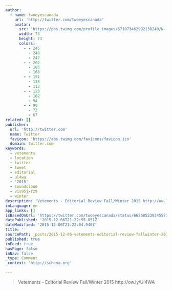 ```yaml
---
author:
  - name: twoeyescanada
    url: 'http://twitter.com/twoeyescanada'
    avatar:
      src: 'https://pbs.twimg.com/profile_images/671073462992138240/N--7E63q_bigger.jpg'
      width: 73
      height: 73
      colors:
        - - 245
          - 248
          - 247
        - - 202
          - 185
          - 168
        - - 151
          - 138
          - 113
        - - 123
          - 102
          - 94
        - - 90
          - 72
          - 67
related: []
publisher:
  url: 'http://twitter.com'
  name: Twitter
  favicon: 'https://abs.twimg.com/favicons/favicon.ico'
  domain: twitter.com
keywords:
  - vetements
  - location
  - twitter
  - tweet
  - editorial
  - ul4wa
  - '2015'
  - soundcloud
  - vis95jxrz9
  - winter
description: 'Vetements - Editorial Review Fall/Winter 2015 http://ow.ly/Ul4WA'
inLanguage: en
app_links: []
isBasedOnUrl: 'https://twitter.com/twoeyescanada/status/662685239345573888'
datePublished: '2015-12-06T21:22:55.851Z'
dateModified: '2015-12-06T21:22:04.940Z'
title: ''
sourcePath: _posts/2015-12-06-vetements-editorial-review-fallwinter-2015-httpowlyu.md
published: true
inFeed: true
hasPage: false
inNav: false
_type: Comment
_context: 'http://schema.org'

---
```

> Vetements - Editorial Review Fall&sol;Winter 2015 http&colon;&sol;&sol;ow&period;ly&sol;Ul4WA